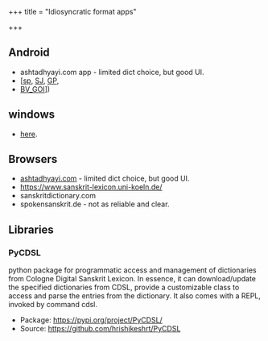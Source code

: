 +++
title = "Idiosyncratic format apps"

+++

## Android
- ashtadhyayi.com app - limited dict choice, but good UI.
- \[[sp](http://sparshapps.com/), [SJ](https://play.google.com/store/apps/developer?id=Srujan+Jha), [GP](https://play.google.com/store/search?q=sanskrit&c=apps&docType=1&sp=CAFiCgoIc2Fuc2tyaXR6BRgAwAECigECCAE%3D:S:ANO1ljKT9XE), 
- [BV_GOI](http://sanskrit.bharatavani.in/it-tools/)\])

## windows 
- [here](https://sourceforge.net/projects/sandic/files/stats/timeline?dates=2012-03-01+to+2017-04-24).

## Browsers
- [ashtadhyayi.com](https://ashtadhyayi.com/kosha/) - limited dict choice, but good UI.
- https://www.sanskrit-lexicon.uni-koeln.de/
- sanskritdictionary.com 
- spokensanskrit.de - not as reliable and clear.


## Libraries
### PyCDSL
python package for programmatic access and management of dictionaries from Cologne Digital Sanskrit Lexicon. In essence, it can download/update the specified dictionaries from CDSL, provide a customizable class to access and parse the entries from the dictionary. It also comes with a REPL, invoked by command cdsl.

- Package: https://pypi.org/project/PyCDSL/
- Source: https://github.com/hrishikeshrt/PyCDSL
